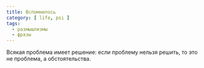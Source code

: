 ```yaml
---
title: Вспомнилось
category: [ life, psi ]
tags:
  - размышлизмы
  - фразы
---
```

Всякая проблема имеет решение: если проблему нельзя решить, то это не проблема, а обстоятельства.
